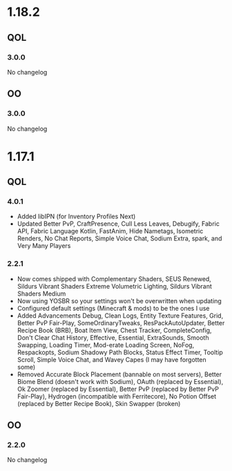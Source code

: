 # 1.18.2

## QOL

### 3.0.0

No changelog

## OO

### 3.0.0

No changelog

# 1.17.1

## QOL

### 4.0.1

- Added libIPN (for Inventory Profiles Next)
- Updated Better PvP, CraftPresence, Cull Less Leaves, Debugify, Fabric API, Fabric Language Kotlin, FastAnim, Hide Nametags, Isometric Renders, No Chat Reports, Simple Voice Chat, Sodium Extra, spark, and Very Many Players

### 2.2.1

- Now comes shipped with Complementary Shaders, SEUS Renewed, Sildurs Vibrant Shaders Extreme Volumetric Lighting, Sildurs Vibrant Shaders Medium
- Now using YOSBR so your settings won't be overwritten when updating
- Configured default settings (Minecraft & mods) to be the ones I use
- Added Advancements Debug, Clean Logs, Entity Texture Features, Grid, Better PvP Fair-Play, SomeOrdinaryTweaks, ResPackAutoUpdater, Better Recipe Book (BRB), Boat Item View, Chest Tracker, CompleteConfig, Don't Clear Chat History, Effective, Essential, ExtraSounds, Smooth Swapping, Loading Timer, Mod-erate Loading Screen, NoFog, Respackopts, Sodium Shadowy Path Blocks, Status Effect Timer, Tooltip Scroll, Simple Voice Chat, and Wavey Capes (I may have forgotten some)
- Removed Accurate Block Placement (bannable on most servers), Better Biome Blend (doesn't work with Sodium), OAuth (replaced by Essential), Ok Zoomer (replaced by Essential), Better PvP (replaced by Better PvP Fair-Play), Hydrogen (incompatible with Ferritecore), No Potion Offset (replaced by Better Recipe Book), Skin Swapper (broken)

## OO

### 2.2.0

No changelog
